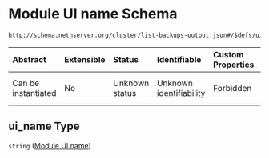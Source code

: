 # Module UI name Schema

```txt
http://schema.nethserver.org/cluster/list-backups-output.json#/$defs/uinstance-item/properties/ui_name
```



| Abstract            | Extensible | Status         | Identifiable            | Custom Properties | Additional Properties | Access Restrictions | Defined In                                                                            |
| :------------------ | :--------- | :------------- | :---------------------- | :---------------- | :-------------------- | :------------------ | :------------------------------------------------------------------------------------ |
| Can be instantiated | No         | Unknown status | Unknown identifiability | Forbidden         | Allowed               | none                | [list-backups-output.json\*](cluster/list-backups-output.json "open original schema") |

## ui\_name Type

`string` ([Module UI name](list-backups-output-defs-unconfigured-module-instance-properties-module-ui-name.md))
